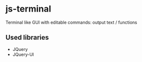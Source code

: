 # js-terminal
Terminal like GUI with editable commands: output text / functions

## Used libraries
- JQuery
- JQuery-UI

